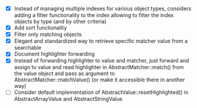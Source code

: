 + [x] Instead of managing multiple indexes for various object types, considers adding a filter functionality to the
      index allowing to filter the index objects by type (and by other criteria)
+ [x] Add sort functionality
+ [x] Filter only matching objects
+ [x] Elegant and standardized way to retrieve specific matcher value from a searchable
+ [x] Document highlighter forwarding
+ [x] Instead of forwarding highlighter to value and matcher, just forward and assign to value and read highlighter
      in AbstractMatcher::match() from the value object and pass as argument to AbstractMatcher::matchValue() (or make
      it accessible there in another way)
+ [ ] Consider default implementation of AbstractValue::resetHighlighted() in AbstractArrayValue and AbstractStringValue

